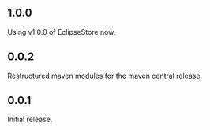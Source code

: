 ## 1.0.0

Using v1.0.0 of EclipseStore now.

## 0.0.2

Restructured maven modules for the maven central release.

## 0.0.1

Initial release.

